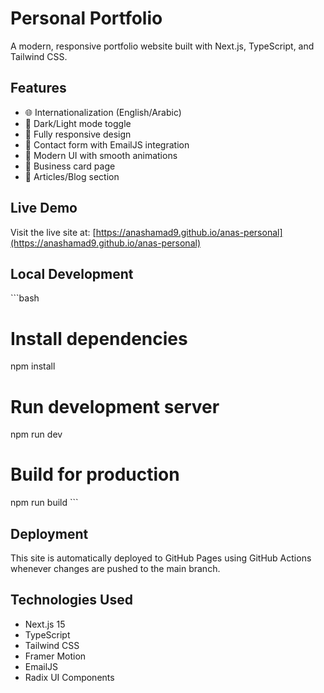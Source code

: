 # Personal Portfolio

A modern, responsive portfolio website built with Next.js, TypeScript, and Tailwind CSS.

## Features

- 🌐 Internationalization (English/Arabic)
- 🌙 Dark/Light mode toggle
- 📱 Fully responsive design
- 📧 Contact form with EmailJS integration
- 🎨 Modern UI with smooth animations
- 📄 Business card page
- 📝 Articles/Blog section

## Live Demo

Visit the live site at: [https://anashamad9.github.io/anas-personal](https://anashamad9.github.io/anas-personal)

## Local Development

\`\`\`bash
# Install dependencies
npm install

# Run development server
npm run dev

# Build for production
npm run build
\`\`\`

## Deployment

This site is automatically deployed to GitHub Pages using GitHub Actions whenever changes are pushed to the main branch.

## Technologies Used

- Next.js 15
- TypeScript
- Tailwind CSS
- Framer Motion
- EmailJS
- Radix UI Components
